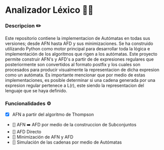 # Analizador Léxico ✍🏻

### Descripcion ✏️

Este repositorio contiene la implementacion de Autómatas en todas sus versiones; desde AFN hasta AFD y sus minimizaciones. Se ha construido utilizando Python como motor principal para desarrollar toda la lógica e implementación de los algoritmos que rigen a los autómatas. Este proyecto permite construir AFN's y AFD's a partir de de expresiones regulares que posteriormente son convertidos al formato postfix y los cuales son procesados para producir visualmente la representacion de dicha expresion como un autómata. Es importante mencionar que por medio de estas implementaciones, es posible determinar si una cadena generada por una expresion regular pertenece a L(r), este siendo la representacion del lenguaje que se haya definido.

### Funcionalidades ⚙️

- [x] AFN a partir del algoritmo de Thompson
- [] AFN ➡️ AFD por medio de la construccion de Subconjuntos
- [] AFD Directo
- [] Minimización de AFN y AFD
- [] Simulación de las cadenas por medio de Autómatas